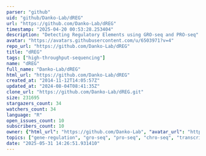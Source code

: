 ```yaml
---
parser: "github"
uid: "github/Danko-Lab/dREG"
url: "https://github.com/Danko-Lab/dREG"
timestamp: "2025-04-20 00:53:28.253404"
description: "Detecting Regulatory Elements using GRO-seq and PRO-seq"
avatar: "https://avatars.githubusercontent.com/u/6503971?v=4"
repo_url: "https://github.com/Danko-Lab/dREG"
title: "dREG"
tags: ["high-throughput-sequencing"]
name: "dREG"
full_name: "Danko-Lab/dREG"
html_url: "https://github.com/Danko-Lab/dREG"
created_at: "2014-11-12T14:05:57Z"
updated_at: "2024-08-04T08:41:35Z"
clone_url: "https://github.com/Danko-Lab/dREG.git"
size: 231695
stargazers_count: 34
watchers_count: 34
language: "R"
open_issues_count: 10
subscribers_count: 10
owner: {"html_url": "https://github.com/Danko-Lab", "avatar_url": "https://avatars.githubusercontent.com/u/6503971?v=4", "login": "Danko-Lab", "type": "Organization"}
topics: ["gene-regulation", "gro-seq", "pro-seq", "chro-seq", "transcription-regulatory-elements"]
date: "2025-05-31 14:26:51.931410"
---
```

